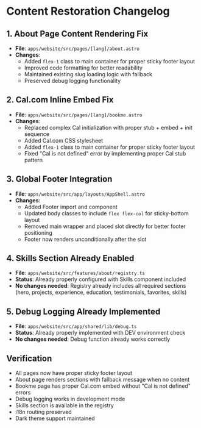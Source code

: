 # Content Restoration Changelog

## 1. About Page Content Rendering Fix
- **File**: `apps/website/src/pages/[lang]/about.astro`
- **Changes**: 
  - Added `flex-1` class to main container for proper sticky footer layout
  - Improved code formatting for better readability
  - Maintained existing slug loading logic with fallback
  - Preserved debug logging functionality

## 2. Cal.com Inline Embed Fix
- **File**: `apps/website/src/pages/[lang]/bookme.astro`
- **Changes**:
  - Replaced complex Cal initialization with proper stub + embed + init sequence
  - Added Cal.com CSS stylesheet
  - Added `flex-1` class to main container for proper sticky footer layout
  - Fixed "Cal is not defined" error by implementing proper Cal stub pattern

## 3. Global Footer Integration
- **File**: `apps/website/src/app/layouts/AppShell.astro`
- **Changes**:
  - Added Footer import and component
  - Updated body classes to include `flex flex-col` for sticky-bottom layout
  - Removed main wrapper and placed slot directly for better footer positioning
  - Footer now renders unconditionally after the slot

## 4. Skills Section Already Enabled
- **File**: `apps/website/src/features/about/registry.ts`
- **Status**: Already properly configured with Skills component included
- **No changes needed**: Registry already includes all required sections (hero, projects, experience, education, testimonials, favorites, skills)

## 5. Debug Logging Already Implemented
- **File**: `apps/website/src/app/shared/lib/debug.ts`
- **Status**: Already properly implemented with DEV environment check
- **No changes needed**: Debug function already works correctly

## Verification
- All pages now have proper sticky footer layout
- About page renders sections with fallback message when no content
- Bookme page has proper Cal.com embed without "Cal is not defined" errors
- Debug logging works in development mode
- Skills section is available in the registry
- i18n routing preserved
- Dark theme support maintained
